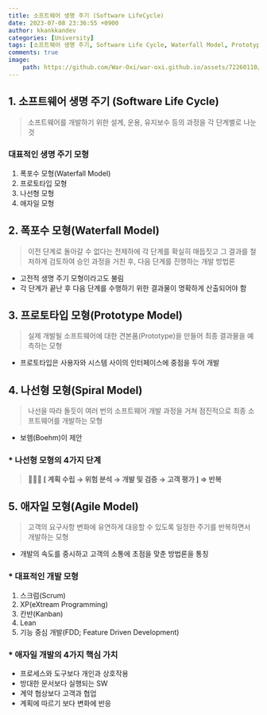 ```yaml
---
title: 소프트웨어 생명 주기 (Software LifeCycle)
date: 2023-07-08 23:36:55 +0900
author: kkankkandev
categories: [University]
tags: [소프트웨어 생명 주기, Software Life Cycle, Waterfall Model, Prototype Model, Spiral Model, Agile, Agile Model, Scrum]     # TAG names should always be lowercase
comments: true
image: 
    path: https://github.com/War-Oxi/war-oxi.github.io/assets/72260110/87055239-475b-4e8c-b3e5-c8fe594a2063
---
```


## 1. 소프트웨어 생명 주기 (Software Life Cycle)

> 소프트웨어를 개발하기 위한 설계, 운용, 유지보수 등의 과정을 각 단계별로 나눈 것
> 

### 대표적인 생명 주기 모형

1. 폭포수 모형(Waterfall Model)
2. 프로토타입 모형
3. 나선형 모형
4. 애자일 모형

## 2. 폭포수 모형(Waterfall Model)

> 이전 단계로 돌아갈 수 없다는 전제하에 각 단계를 확실히 매듭짓고 그 결과를 철저하게 검토하여 승인 과정을 거친 후, 다음 단계를 진행하는 개발 방법론
> 
- 고전적 생명 주기 모형이라고도 불림
- 각 단계가 끝난 후 다음 단계를 수행하기 위한 결과물이 명확하게 산출되어야 함

## 3. 프로토타입 모형(Prototype Model)

> 실제 개발될 소프트웨어에 대한 견본품(Prototype)을 만들어 최종 결과물을 예측하는 모형
> 
- 프로토타입은 사용자와 시스템 사이의 인터페이스에 중점을 두어 개발

## 4. 나선형 모형(Spiral Model)

> 나선을 따라 돌듯이 여러 번의 소프트웨어 개발 과정을 거쳐 점진적으로 최종 소프트웨어를 개발하는 모형
> 
- 보헴(Boehm)이 제안

### * 나선형 모형의 4가지 단계

>  **👨🏽‍🦯 [ 계획 수립 → 위험 분석 → 개발 및 검증 → 고객 평가 ] ⇒ 반복**

## 5. 애자일 모형(Agile Model)

> 고객의 요구사항 변화에 유연하게 대응할 수 있도록 일정한 주기를 반복하면서 개발하는 모형
> 
- 개발의 속도를 중시하고 고객의 소통에 초점을 맞춘 방법론을 통칭

### * 대표적인 개발 모형

1. 스크럼(Scrum)
2. XP(eXtream Programming)
3. 칸반(Kanban)
4. Lean
5. 기능 중심 개발(FDD; Feature Driven Development)

### * 애자일 개발의 4가지 핵심 가치

- 프로세스와 도구보다 개인과 상호작용
- 방대한 문서보다 실행되는 SW
- 계약 협상보다 고객과 협업
- 계획에 따르기 보다 변화에 반응